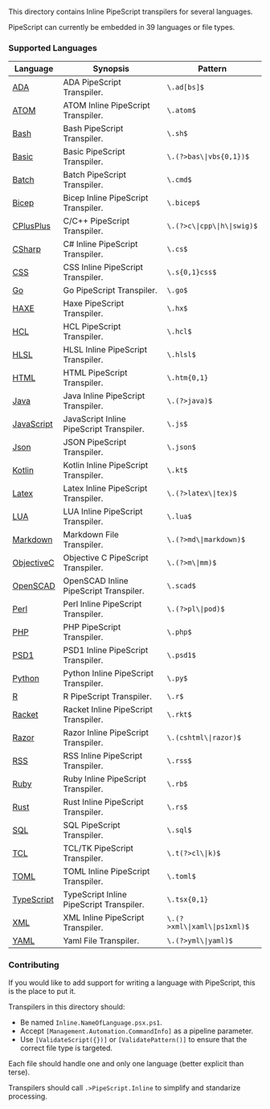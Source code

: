 This directory contains Inline PipeScript transpilers for several languages.

PipeScript can currently be embedded in 39 languages or file types.

### Supported Languages


|Language                               |Synopsis                                |Pattern                         |
|---------------------------------------|----------------------------------------|--------------------------------|
|[ADA](Inline.ADA.psx.ps1)              |ADA PipeScript Transpiler.              |```\.ad[bs]$```                 |
|[ATOM](Inline.ATOM.psx.ps1)            |ATOM Inline PipeScript Transpiler.      |```\.atom$```                   |
|[Bash](Inline.Bash.psx.ps1)            |Bash PipeScript Transpiler.             |```\.sh$```                     |
|[Basic](Inline.Basic.psx.ps1)          |Basic PipeScript Transpiler.            |```\.(?>bas\\|vbs{0,1})$```     |
|[Batch](Inline.Batch.psx.ps1)          |Batch PipeScript Transpiler.            |```\.cmd$```                    |
|[Bicep](Inline.Bicep.psx.ps1)          |Bicep Inline PipeScript Transpiler.     |```\.bicep$```                  |
|[CPlusPlus](Inline.CPlusPlus.psx.ps1)  |C/C++ PipeScript Transpiler.            |```\.(?>c\\|cpp\\|h\\|swig)$``` |
|[CSharp](Inline.CSharp.psx.ps1)        |C# Inline PipeScript Transpiler.        |```\.cs$```                     |
|[CSS](Inline.CSS.psx.ps1)              |CSS Inline PipeScript Transpiler.       |```\.s{0,1}css$```              |
|[Go](Inline.Go.psx.ps1)                |Go PipeScript Transpiler.               |```\.go$```                     |
|[HAXE](Inline.HAXE.psx.ps1)            |Haxe PipeScript Transpiler.             |```\.hx$```                     |
|[HCL](Inline.HCL.psx.ps1)              |HCL PipeScript Transpiler.              |```\.hcl$```                    |
|[HLSL](Inline.HLSL.psx.ps1)            |HLSL Inline PipeScript Transpiler.      |```\.hlsl$```                   |
|[HTML](Inline.HTML.psx.ps1)            |HTML PipeScript Transpiler.             |```\.htm{0,1}```                |
|[Java](Inline.Java.psx.ps1)            |Java Inline PipeScript Transpiler.      |```\.(?>java)$```               |
|[JavaScript](Inline.JavaScript.psx.ps1)|JavaScript Inline PipeScript Transpiler.|```\.js$```                     |
|[Json](Inline.Json.psx.ps1)            |JSON PipeScript Transpiler.             |```\.json$```                   |
|[Kotlin](Inline.Kotlin.psx.ps1)        |Kotlin Inline PipeScript Transpiler.    |```\.kt$```                     |
|[Latex](Inline.Latex.psx.ps1)          |Latex Inline PipeScript Transpiler.     |```\.(?>latex\\|tex)$```        |
|[LUA](Inline.LUA.psx.ps1)              |LUA Inline PipeScript Transpiler.       |```\.lua$```                    |
|[Markdown](Inline.Markdown.psx.ps1)    |Markdown File Transpiler.               |```\.(?>md\\|markdown)$```      |
|[ObjectiveC](Inline.ObjectiveC.psx.ps1)|Objective C PipeScript Transpiler.      |```\.(?>m\\|mm)$```             |
|[OpenSCAD](Inline.OpenSCAD.psx.ps1)    |OpenSCAD Inline PipeScript Transpiler.  |```\.scad$```                   |
|[Perl](Inline.Perl.psx.ps1)            |Perl Inline PipeScript Transpiler.      |```\.(?>pl\\|pod)$```           |
|[PHP](Inline.PHP.psx.ps1)              |PHP PipeScript Transpiler.              |```\.php$```                    |
|[PSD1](Inline.PSD1.psx.ps1)            |PSD1 Inline PipeScript Transpiler.      |```\.psd1$```                   |
|[Python](Inline.Python.psx.ps1)        |Python Inline PipeScript Transpiler.    |```\.py$```                     |
|[R](Inline.R.psx.ps1)                  |R PipeScript Transpiler.                |```\.r$```                      |
|[Racket](Inline.Racket.psx.ps1)        |Racket Inline PipeScript Transpiler.    |```\.rkt$```                    |
|[Razor](Inline.Razor.psx.ps1)          |Razor Inline PipeScript Transpiler.     |```\.(cshtml\\|razor)$```       |
|[RSS](Inline.RSS.psx.ps1)              |RSS Inline PipeScript Transpiler.       |```\.rss$```                    |
|[Ruby](Inline.Ruby.psx.ps1)            |Ruby Inline PipeScript Transpiler.      |```\.rb$```                     |
|[Rust](Inline.Rust.psx.ps1)            |Rust Inline PipeScript Transpiler.      |```\.rs$```                     |
|[SQL](Inline.SQL.psx.ps1)              |SQL PipeScript Transpiler.              |```\.sql$```                    |
|[TCL](Inline.TCL.psx.ps1)              |TCL/TK PipeScript Transpiler.           |```\.t(?>cl\\|k)$```            |
|[TOML](Inline.TOML.psx.ps1)            |TOML Inline PipeScript Transpiler.      |```\.toml$```                   |
|[TypeScript](Inline.TypeScript.psx.ps1)|TypeScript Inline PipeScript Transpiler.|```\.tsx{0,1}```                |
|[XML](Inline.XML.psx.ps1)              |XML Inline PipeScript Transpiler.       |```\.(?>xml\\|xaml\\|ps1xml)$```|
|[YAML](Inline.YAML.psx.ps1)            |Yaml File Transpiler.                   |```\.(?>yml\\|yaml)$```         |



### Contributing

If you would like to add support for writing a language with PipeScript, this is the place to put it.

Transpilers in this directory should:
* Be named ```Inline.NameOfLanguage.psx.ps1```.
* Accept ```[Management.Automation.CommandInfo]``` as a pipeline parameter.
* Use ```[ValidateScript({})]``` or ```[ValidatePattern()]``` to ensure that the correct file type is targeted.

Each file should handle one and only one language (better explicit than terse).

Transpilers should call ```.>PipeScript.Inline``` to simplify and standarize processing.




